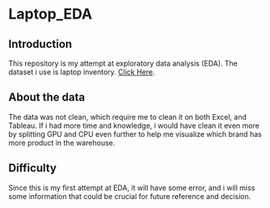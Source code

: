 # Laptop_EDA


## Introduction
This repository is my attempt at exploratory data analysis (EDA). The dataset i use is laptop inventory. [Click Here](https://www.kaggle.com/datasets/ehtishamsadiq/uncleaned-laptop-price-dataset).
 
## About the data
The data was not clean, which require me to clean it on both Excel, and Tableau. If i had more time and knowledge, i would have clean it even more by splitting GPU and CPU even further to help me visualize which brand has more product in the warehouse.

## Difficulty
Since this is my first attempt at EDA, it will have some error, and i will miss some information that could be crucial for future reference and decision.
